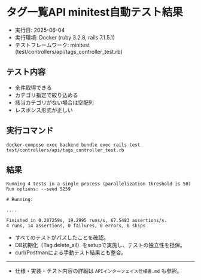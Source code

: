 # タグ一覧API minitest自動テスト結果

- 実行日: 2025-06-04
- 実行環境: Docker (ruby 3.2.8, rails 7.1.5.1)
- テストフレームワーク: minitest (test/controllers/api/tags_controller_test.rb)

## テスト内容
- 全件取得できる
- カテゴリ指定で絞り込める
- 該当カテゴリがない場合は空配列
- レスポンス形式が正しい

## 実行コマンド
```
docker-compose exec backend bundle exec rails test test/controllers/api/tags_controller_test.rb
```

## 結果
```
Running 4 tests in a single process (parallelization threshold is 50)
Run options: --seed 5259

# Running:

....

Finished in 0.207259s, 19.2995 runs/s, 67.5483 assertions/s.
4 runs, 14 assertions, 0 failures, 0 errors, 0 skips
```

- すべてのテストがパスしたことを確認。
- DB初期化（Tag.delete_all）をsetupで実施し、テストの独立性を担保。
- curl/Postmanによる手動テスト結果とも整合。

---

- 仕様・実装・テスト内容の詳細は `APIインターフェイス仕様書.md` も参照。
